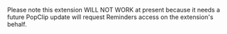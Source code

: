 Please note this extension WILL NOT WORK at present because it needs a future PopClip update will request Reminders access on the extension's behalf.